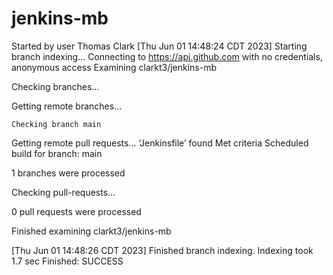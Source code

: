 # jenkins-mb

Started by user Thomas Clark
[Thu Jun 01 14:48:24 CDT 2023] Starting branch indexing...
Connecting to https://api.github.com with no credentials, anonymous access
Examining clarkt3/jenkins-mb

  Checking branches...

  Getting remote branches...

    Checking branch main

  Getting remote pull requests...
      ‘Jenkinsfile’ found
    Met criteria
Scheduled build for branch: main

  1 branches were processed

  Checking pull-requests...

  0 pull requests were processed

Finished examining clarkt3/jenkins-mb

[Thu Jun 01 14:48:26 CDT 2023] Finished branch indexing. Indexing took 1.7 sec
Finished: SUCCESS
